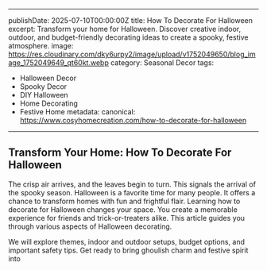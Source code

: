 
---
publishDate: 2025-07-10T00:00:00Z
title: How To Decorate For Halloween
excerpt: Transform your home for Halloween. Discover creative indoor, outdoor, and budget-friendly decorating ideas to create a spooky, festive atmosphere.
image: https://res.cloudinary.com/dky6urpy2/image/upload/v1752049650/blog_image_1752049649_qt60kt.webp
category: Seasonal Decor
tags:
  - Halloween Decor
  - Spooky Decor
  - DIY Halloween
  - Home Decorating
  - Festive Home
metadata:
  canonical: https://www.cosyhomecreation.com/how-to-decorate-for-halloween
---

## Transform Your Home: How To Decorate For Halloween

The crisp air arrives, and the leaves begin to turn. This signals the arrival of the spooky season. Halloween is a favorite time for many people. It offers a chance to transform homes with fun and frightful flair. Learning how to decorate for Halloween changes your space. You create a memorable experience for friends and trick-or-treaters alike. This article guides you through various aspects of Halloween decorating.

We will explore themes, indoor and outdoor setups, budget options, and important safety tips. Get ready to bring ghoulish charm and festive spirit into